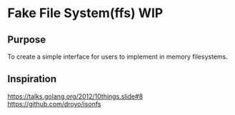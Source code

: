 # Fake File System(ffs) WIP

## Purpose
To create a simple interface for users to implement in memory filesystems.

## Inspiration
https://talks.golang.org/2012/10things.slide#8
https://github.com/droyo/jsonfs

